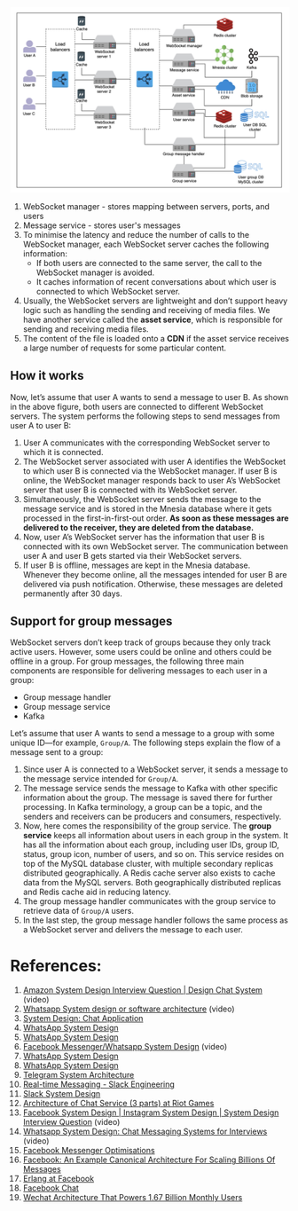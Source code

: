 
![](../../../_Attachments/Pasted%20image%2020240128142009.png)

1. WebSocket manager - stores mapping between servers, ports, and users
2. Message service - stores user's messages
3. To minimise the latency and reduce the number of calls to the WebSocket manager, each WebSocket server caches the following information:
	- If both users are connected to the same server, the call to the WebSocket manager is avoided.
	- It caches information of recent conversations about which user is connected to which WebSocket server.
4. Usually, the WebSocket servers are lightweight and don’t support heavy logic such as handling the sending and receiving of media files. We have another service called the **asset service**, which is responsible for sending and receiving media files.
5. The content of the file is loaded onto a **CDN** if the asset service receives a large number of requests for some particular content.

## How it works

Now, let’s assume that user A wants to send a message to user B. As shown in the above figure, both users are connected to different WebSocket servers. The system performs the following steps to send messages from user A to user B:

1. User A communicates with the corresponding WebSocket server to which it is connected.
2. The WebSocket server associated with user A identifies the WebSocket to which user B is connected via the WebSocket manager. If user B is online, the WebSocket manager responds back to user A’s WebSocket server that user B is connected with its WebSocket server.
3. Simultaneously, the WebSocket server sends the message to the message service and is stored in the Mnesia database where it gets processed in the first-in-first-out order. **As soon as these messages are delivered to the receiver, they are deleted from the database.**
4. Now, user A’s WebSocket server has the information that user B is connected with its own WebSocket server. The communication between user A and user B gets started via their WebSocket servers.
5. If user B is offline, messages are kept in the Mnesia database. Whenever they become online, all the messages intended for user B are delivered via push notification. Otherwise, these messages are deleted permanently after 30 days.

## Support for group messages

WebSocket servers don’t keep track of groups because they only track active users. However, some users could be online and others could be offline in a group. For group messages, the following three main components are responsible for delivering messages to each user in a group:
- Group message handler
- Group message service
- Kafka

Let’s assume that user A wants to send a message to a group with some unique ID—for example, `Group/A`. The following steps explain the flow of a message sent to a group:

1. Since user A is connected to a WebSocket server, it sends a message to the message service intended for `Group/A`.
2. The message service sends the message to Kafka with other specific information about the group. The message is saved there for further processing. In Kafka terminology, a group can be a topic, and the senders and receivers can be producers and consumers, respectively.
3. Now, here comes the responsibility of the group service. The **group service** keeps all information about users in each group in the system. It has all the information about each group, including user IDs, group ID, status, group icon, number of users, and so on. This service resides on top of the MySQL database cluster, with multiple secondary replicas distributed geographically. A Redis cache server also exists to cache data from the MySQL servers. Both geographically distributed replicas and Redis cache aid in reducing latency.
4. The group message handler communicates with the group service to retrieve data of `Group/A` users.
5. In the last step, the group message handler follows the same process as a WebSocket server and delivers the message to each user.

# References:

1. [Amazon System Design Interview Question | Design Chat System](https://www.youtube.com/watch?v=FqpEKEfForY&list=PLOAph0xkZvSuqy8yq_0D6NEABhmSTRYrN&index=9) (video)
2. [Whatsapp System design or software architecture](https://www.youtube.com/watch?v=L7LtmfFYjc4&list=PLkQkbY7JNJuBoTemzQfjym0sqbOHt5fnV&index=9) (video)
3. [System Design: Chat Application](https://medium.com/@m.romaniiuk/system-design-chat-application-1d6fbf21b372)
4. [WhatsApp System Design](https://jinlow.medium.com/whatsapp-system-design-3750ef4d8b80)
5. [WhatsApp System Design](https://medium.com/@karan99/system-design-whatsapp-791c6c201161)
6. [Facebook Messenger/Whatsapp System Design](https://www.youtube.com/watch?v=RjQjbJ2UJDg) (video)
7. [WhatsApp System Design](https://levelup.gitconnected.com/whatsapp-system-design-14f0fbc1c1f5)
8. [WhatsApp System Design](https://jinlow.medium.com/whatsapp-system-design-3750ef4d8b80)
9. [Telegram System Architecture](https://interviewnoodle.com/telegram-system-architecture-ddf9f7d358de)
10. [Real-time Messaging - Slack Engineering](https://slack.engineering/real-time-messaging/)
11. [Slack System Design](https://faun.pub/slack-system-design-ce91167a8cc7)
12. [Architecture of Chat Service (3 parts) at Riot Games](https://engineering.riotgames.com/news/chat-service-architecture-persistence)
13. [Facebook System Design | Instagram System Design | System Design Interview Question](https://www.youtube.com/watch?v=9-hjBGxuiEs) (video)
14. [Whatsapp System Design: Chat Messaging Systems for Interviews](https://www.youtube.com/watch?v=vvhC64hQZMk&list=PLMCXHnjXnTnvo6alSjVkgxV-VH6EPyvoX&index=9) (video)
15. [Facebook Messenger Optimisations](https://spectrum.ieee.org/how-facebooks-software-engineers-prepare-messenger-for-new-years-eve)
16. [Facebook: An Example Canonical Architecture For Scaling Billions Of Messages](http://highscalability.com/blog/2011/5/17/facebook-an-example-canonical-architecture-for-scaling-billi.html)
17. [Erlang at Facebook](http://www.erlang-factory.com/upload/presentations/31/EugeneLetuchy-ErlangatFacebook.pdf)
18. [Facebook Chat](https://www.facebook.com/note.php?note_id=14218138919&id=9445547199&index=0)
19. [Wechat Architecture That Powers 1.67 Billion Monthly Users](https://newsletter.systemdesign.one/p/chat-application-architecture?utm_source=substack&publication_id=1511845&post_id=137935794&utm_medium=email&utm_content=share&utm_campaign=email-share&triggerShare=true&isFreemail=true&r=1vxw4z)